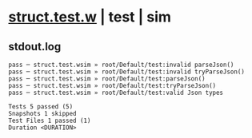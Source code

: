 # [struct.test.w](../../../../../../examples/tests/sdk_tests/std/struct.test.w) | test | sim

## stdout.log
```log
pass ─ struct.test.wsim » root/Default/test:invalid parseJson()   
pass ─ struct.test.wsim » root/Default/test:invalid tryParseJson()
pass ─ struct.test.wsim » root/Default/test:parseJson()           
pass ─ struct.test.wsim » root/Default/test:tryParseJson()        
pass ─ struct.test.wsim » root/Default/test:valid Json types      

Tests 5 passed (5)
Snapshots 1 skipped
Test Files 1 passed (1)
Duration <DURATION>
```

